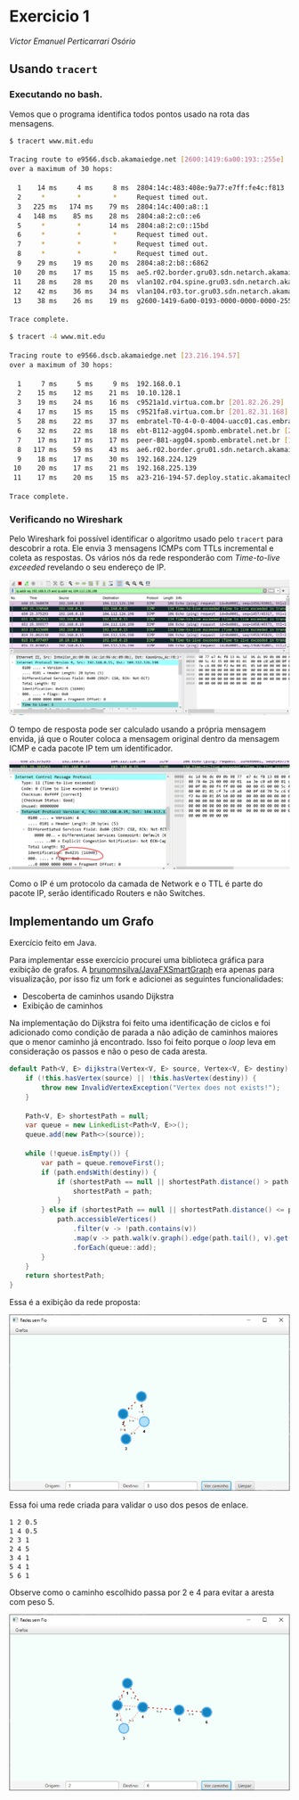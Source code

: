 # Exercicio 1

_Victor Emanuel Perticarrari Osório_

## Usando `tracert`

### Executando no bash.

Vemos que o programa identifica todos pontos usado na rota das mensagens.

```bash
$ tracert www.mit.edu

Tracing route to e9566.dscb.akamaiedge.net [2600:1419:6a00:193::255e]
over a maximum of 30 hops:

  1    14 ms     4 ms     8 ms  2804:14c:483:408e:9a77:e7ff:fe4c:f813
  2     *        *        *     Request timed out.
  3   225 ms   174 ms    79 ms  2804:14c:400:a8::1
  4   148 ms    85 ms    28 ms  2804:a8:2:c0::e6
  5     *        *       14 ms  2804:a8:2:c0::15bd
  6     *        *        *     Request timed out.
  7     *        *        *     Request timed out.
  8     *        *        *     Request timed out.
  9    29 ms    19 ms    20 ms  2804:a8:2:b8::6862
 10    20 ms    17 ms    15 ms  ae5.r02.border.gru03.sdn.netarch.akamai.com [2600:1488:c000::19]
 11    28 ms    28 ms    20 ms  vlan102.r04.spine.gru03.sdn.netarch.akamai.com [2600:1419:6e00:305::1]
 12    42 ms    36 ms    34 ms  vlan104.r03.tor.gru03.sdn.netarch.akamai.com [2600:1419:6e00:703::1]
 13    38 ms    26 ms    19 ms  g2600-1419-6a00-0193-0000-0000-0000-255e.deploy.static.akamaitechnologies.com [2600:1419:6a00:193::255e]

Trace complete.
```

```bash
$ tracert -4 www.mit.edu

Tracing route to e9566.dscb.akamaiedge.net [23.216.194.57]
over a maximum of 30 hops:

  1     7 ms     5 ms     9 ms  192.168.0.1
  2    15 ms    12 ms    21 ms  10.10.128.1
  3    19 ms    24 ms    16 ms  c9521a1d.virtua.com.br [201.82.26.29]
  4    17 ms    15 ms    15 ms  c9521fa8.virtua.com.br [201.82.31.168]
  5    28 ms    22 ms    37 ms  embratel-T0-4-0-0-4004-uacc01.cas.embratel.net.br [200.213.139.1]
  6    32 ms    22 ms    18 ms  ebt-B112-agg04.spomb.embratel.net.br [200.230.243.86]
  7    17 ms    17 ms    17 ms  peer-B81-agg04.spomb.embratel.net.br [189.23.129.74]
  8   117 ms    59 ms    43 ms  ae6.r02.border.gru01.sdn.netarch.akamai.com [23.203.159.19]
  9    18 ms    17 ms    30 ms  192.168.224.129
 10    20 ms    17 ms    21 ms  192.168.225.139
 11    17 ms    20 ms    15 ms  a23-216-194-57.deploy.static.akamaitechnologies.com [23.216.194.57]

Trace complete.
```

### Verificando no Wireshark

Pelo Wireshark foi possível identificar o algoritmo usado pelo `tracert` para descobrir a rota. Ele envia 3 mensagens ICMPs com TTLs incremental e coleta as respostas. Os vários nós da rede responderão com _Time-to-live exceeded_ revelando o seu endereço de IP. 

![Print do Wireshark](../resources/tracert.png)

O tempo de resposta pode ser calculado usando a própria mensagem envida, já que o Router coloca a mensagem original dentro da mensagem ICMP e cada pacote IP tem um identificador.

![Print do Wireshark](../resources/tracert-2.png)

Como o IP é um protocolo da camada de Network e o TTL é parte do pacote IP, serão identificado Routers e não Switches.

## Implementando um Grafo

Exercício feito em Java.

Para implementar esse exercício procurei uma biblioteca gráfica para exibição de grafos. A [brunomnsilva/JavaFXSmartGraph](https://github.com/brunomnsilva/JavaFXSmartGraph) era apenas para visualização, por isso fiz um fork e adicionei as seguintes funcionalidades: 

* Descoberta de caminhos usando Dijkstra
* Exibição de caminhos

Na implementação do Dijkstra foi feito uma identificação de ciclos e foi adicionado como condição de parada a não adição de caminhos maiores que o menor caminho já encontrado. Isso foi feito porque o _loop_ leva em consideração os passos e não o peso de cada aresta.

```java
default Path<V, E> dijkstra(Vertex<V, E> source, Vertex<V, E> destiny) {
    if (!this.hasVertex(source) || !this.hasVertex(destiny)) {
        throw new InvalidVertexException("Vertex does not exists!");
    }

    Path<V, E> shortestPath = null;
    var queue = new LinkedList<Path<V, E>>();
    queue.add(new Path<>(source));

    while (!queue.isEmpty()) {
        var path = queue.removeFirst();
        if (path.endsWith(destiny)) {
            if (shortestPath == null || shortestPath.distance() > path.distance()) {
                shortestPath = path;
            }
        } else if (shortestPath == null || shortestPath.distance() <= path.distance()) {
            path.accessibleVertices()
                .filter(v -> !path.contains(v))
                .map(v -> path.walk(v.graph().edge(path.tail(), v).get()))
                .forEach(queue::add);
        }
    }
    return shortestPath;
}
```

Essa é a exibição da rede proposta:

![Rede proposta](../resources/grafo-1.png)

Essa foi uma rede criada para validar o uso dos pesos de enlace. 

```
1 2 0.5
1 4 0.5
2 3 1
2 4 5
3 4 1
5 4 1
5 6 1
```

Observe como o caminho escolhido passa por 2 e 4 para evitar a aresta com peso 5.

![Rede de exemplo](../resources/grafo-2.png)